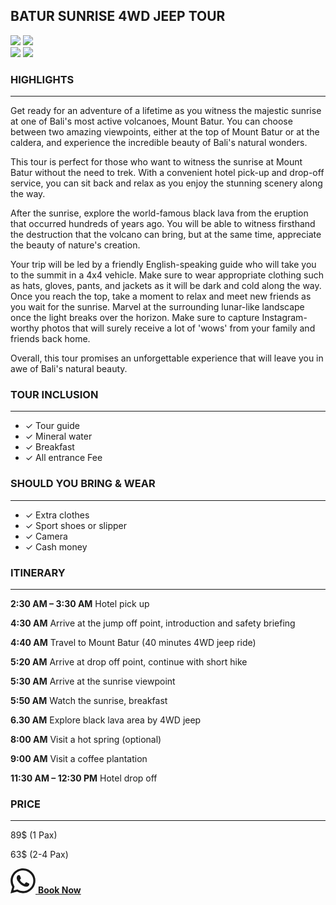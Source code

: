 <div className="container-fluid">
    <div className="row justify-content-center pb-5">
       <div className="col-lg-6 col-sm-12 col-md-6 pb-2 my-auto">
            <h2 className="text-center pb-3">BATUR SUNRISE 4WD JEEP TOUR</h2>
       </div>
    </div>
    <div className="row justify-content-center pb-2">
        <div className="col-lg-6 col-sm-12 col-md-6 pb-2 my-auto">
            <div className="pb-3">
                <div className="image_placement_container">
                    <div className="image_placement">
                        <img src="/images/jeep/image1.jpg" />
                        <img src="/images/jeep/image2.jpg" />
                    </div>
                    <div className="image_placement">
                        <img src="/images/jeep/image3.jpg" />
                        <img src="/images/jeep/image4.jpg" />
                    </div>
                </div>
            </div>
        </div>
    </div>
    <div className="row justify-content-center pb-2 container_bg2">
        <div className="col-lg-6 col-sm-12 col-md-6 pb-2 my-auto">
            <div className="pb-3 pt-5">
                <h3>HIGHLIGHTS</h3>
                <hr />
                <p>Get ready for an adventure of a lifetime as you witness the majestic sunrise at one of Bali's most active volcanoes, Mount Batur. You can choose between two amazing viewpoints, either at the top of Mount Batur or at the caldera, and experience the incredible beauty of Bali's natural wonders.</p>
                <p>This tour is perfect for those who want to witness the sunrise at Mount Batur without the need to trek. With a convenient hotel pick-up and drop-off service, you can sit back and relax as you enjoy the stunning scenery along the way.</p>
                <p>After the sunrise, explore the world-famous black lava from the eruption that occurred hundreds of years ago. You will be able to witness firsthand the destruction that the volcano can bring, but at the same time, appreciate the beauty of nature's creation.</p>
                <p>Your trip will be led by a friendly English-speaking guide who will take you to the summit in a 4x4 vehicle. Make sure to wear appropriate clothing such as hats, gloves, pants, and jackets as it will be dark and cold along the way. Once you reach the top, take a moment to relax and meet new friends as you wait for the sunrise. Marvel at the surrounding lunar-like landscape once the light breaks over the horizon. Make sure to capture Instagram-worthy photos that will surely receive a lot of 'wows' from your family and friends back home.</p>
                <p>Overall, this tour promises an unforgettable experience that will leave you in awe of Bali's natural beauty.</p>
                <h3 className="pt-5">TOUR INCLUSION</h3>
                <hr />
                <ul style={{ listStyleType: 'none', paddingLeft:'0' }}>
                    <li className="fw-bold"> ✓ Tour guide</li>
                    <li className="fw-bold"> ✓ Mineral water</li>
                    <li className="fw-bold"> ✓ Breakfast</li>
                    <li className="fw-bold"> ✓ All entrance Fee</li>                    
                </ul>
                <h3 className="pt-5">SHOULD YOU BRING & WEAR</h3>
                <hr />
                 <ul style={{ listStyleType: 'none', paddingLeft:'0' }}>
                    <li className="fw-bold"> ✓ Extra clothes</li>
                    <li className="fw-bold"> ✓ Sport shoes or slipper</li>
                    <li className="fw-bold"> ✓ Camera</li>
                    <li className="fw-bold"> ✓ Cash money</li>                    
                </ul>
                <h3 className="pt-5">ITINERARY</h3>
                <hr />
                <p><strong>2:30 AM – 3:30 AM</strong> Hotel pick up</p>
                <p><strong>4:30 AM</strong> Arrive at the jump off point, introduction and safety briefing</p>
                <p><strong>4:40 AM</strong> Travel to Mount Batur (40 minutes 4WD jeep ride)</p>
                <p><strong>5:20 AM</strong> Arrive at drop off point, continue with short hike</p>
                <p><strong>5:30 AM</strong> Arrive at the sunrise viewpoint</p>
                <p><strong>5:50 AM</strong> Watch the sunrise, breakfast</p>
                <p><strong>6.30 AM</strong> Explore black lava area by 4WD jeep</p>
                <p><strong>8:00 AM</strong> Visit a hot spring (optional)</p>
                <p><strong>9:00 AM</strong> Visit a coffee plantation</p>
                <p><strong>11:30 AM – 12:30 PM</strong> Hotel drop off</p>
                <h3 className="pt-5">PRICE</h3>
                <hr />
                <p className="fw-bold">89$ (1 Pax)</p>
                <p className="fw-bold">63$ (2-4 Pax)</p>
                <div className="text-center">
                    <div className="pt-2">
                        <a href="https://wa.me/6282146397875?text=Hello%20Trisula%20Sunrise%20Trekking%2C%20I%20want%20to%20book%20Batur%20Sunrise%204WD%20Jeep%20Tour" target={'_blank'} className="btn btn-sm btn-outline-success" style={{borderRadius: '40px'}}> 
                        <svg xmlns="http://www.w3.org/2000/svg" width="40" height="40" fill="currentColor" className="bi bi-whatsapp p-2" viewBox="0 0 16 16">
                            <path d="M13.601 2.326A7.854 7.854 0 0 0 7.994 0C3.627 0 .068 3.558.064 7.926c0 1.399.366 2.76 1.057 3.965L0 16l4.204-1.102a7.933 7.933 0 0 0 3.79.965h.004c4.368 0 7.926-3.558 7.93-7.93A7.898 7.898 0 0 0 13.6 2.326zM7.994 14.521a6.573 6.573 0 0 1-3.356-.92l-.24-.144-2.494.654.666-2.433-.156-.251a6.56 6.56 0 0 1-1.007-3.505c0-3.626 2.957-6.584 6.591-6.584a6.56 6.56 0 0 1 4.66 1.931 6.557 6.557 0 0 1 1.928 4.66c-.004 3.639-2.961 6.592-6.592 6.592zm3.615-4.934c-.197-.099-1.17-.578-1.353-.646-.182-.065-.315-.099-.445.099-.133.197-.513.646-.627.775-.114.133-.232.148-.43.05-.197-.1-.836-.308-1.592-.985-.59-.525-.985-1.175-1.103-1.372-.114-.198-.011-.304.088-.403.087-.088.197-.232.296-.346.1-.114.133-.198.198-.33.065-.134.034-.248-.015-.347-.05-.099-.445-1.076-.612-1.47-.16-.389-.323-.335-.445-.34-.114-.007-.247-.007-.38-.007a.729.729 0 0 0-.529.247c-.182.198-.691.677-.691 1.654 0 .977.71 1.916.81 2.049.098.133 1.394 2.132 3.383 2.992.47.205.84.326 1.129.418.475.152.904.129 1.246.08.38-.058 1.171-.48 1.338-.943.164-.464.164-.86.114-.943-.049-.084-.182-.133-.38-.232z"/>
                        </svg> 
                        <b>Book Now</b>
                        </a> 
                    </div>
                </div>
            </div>
        </div>
    </div>
</div>